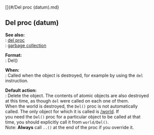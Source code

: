[]{#/Del proc (datum).md}    
## Del proc (datum)    
**See also:**    
:   [del proc](/proc/del)    
:   [garbage collection](/DM/garbage)    
<!-- -->    
**Format:**    
:   Del()    
<!-- -->    
**When:**    
:   Called when the object is destroyed, for example by using the `del`    
    instruction.    
<!-- -->    
**Default action:**    
:   Delete the object. The contents of atomic objects are also destroyed    
    at this time, as though `del` were called on each one of them.    
When the world is destroyed, the `Del()` proc is not automatically    
called. The only object for which it is called is [/world](/world). If    
you need the `Del()` proc for a particular object to be called at that    
time, you should explicitly call it from `world/Del()`.    
Note: **Always** call `..()` at the end of the proc if you override it.  